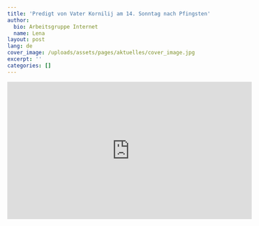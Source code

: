 ```yaml
---
title: 'Predigt von Vater Kornilij am 14. Sonntag nach Pfingsten'
author:
  bio: Arbeitsgruppe Internet
  name: Lena
layout: post
lang: de
cover_image: /uploads/assets/pages/aktuelles/cover_image.jpg
excerpt: ''
categories: []
---
```

<iframe width="560" height="315" src="https://www.youtube.com/embed/OYav_RZbn6I" frameborder="0" allow="accelerometer; autoplay; encrypted-media; gyroscope; picture-in-picture" allowfullscreen></iframe>
